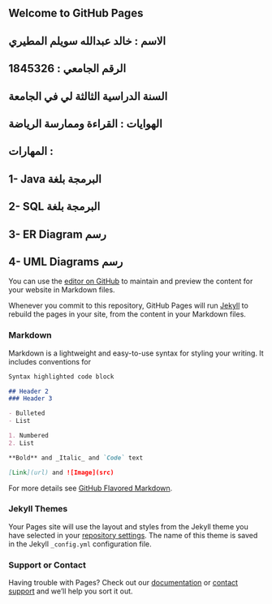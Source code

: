 ## Welcome to GitHub Pages 
## الاسم : خالد عبدالله سويلم المطيري
## الرقم الجامعي : 1845326
## السنة الدراسية الثالثة لي في الجامعة
## الهوايات : القراءة وممارسة الرياضة
## المهارات :
## 1- Java البرمجة بلغة
## 2- SQL البرمجة بلغة 
## 3- ER Diagram رسم   
## 4- UML Diagrams رسم
You can use the [editor on GitHub](https://github.com/KhalidMT1/KhalidMT/edit/master/README.md) to maintain and preview the content for your website in Markdown files.

Whenever you commit to this repository, GitHub Pages will run [Jekyll](https://jekyllrb.com/) to rebuild the pages in your site, from the content in your Markdown files.

### Markdown

Markdown is a lightweight and easy-to-use syntax for styling your writing. It includes conventions for

```markdown
Syntax highlighted code block

## Header 2
### Header 3

- Bulleted
- List

1. Numbered
2. List

**Bold** and _Italic_ and `Code` text

[Link](url) and ![Image](src)
```

For more details see [GitHub Flavored Markdown](https://guides.github.com/features/mastering-markdown/).

### Jekyll Themes

Your Pages site will use the layout and styles from the Jekyll theme you have selected in your [repository settings](https://github.com/KhalidMT1/KhalidMT/settings). The name of this theme is saved in the Jekyll `_config.yml` configuration file.

### Support or Contact

Having trouble with Pages? Check out our [documentation](https://help.github.com/categories/github-pages-basics/) or [contact support](https://github.com/contact) and we’ll help you sort it out.
